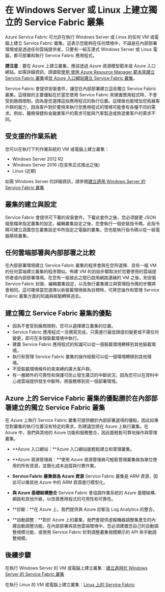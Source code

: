 <properties
   pageTitle="在 Windows Server 和 Linux 上建立 Azure Service Fabric 叢集 | Microsoft Azure"
   description="Service Fabric 叢集會在 Windows Server 或 Linux 上執行，這表示您能夠在任何您可以執行 Windows Server 和 Linux 的環境中部署和裝載 Service Fabric 應用程式。"
   services="service-fabric"
   documentationCenter=".net"
   authors="Chackdan"
   manager="timlt"
   editor=""/>

<tags
   ms.service="service-fabric"
   ms.devlang="dotNet"
   ms.topic="article"
   ms.tgt_pltfrm="NA"
   ms.workload="NA"
   ms.date="09/09/2016"
   ms.author="chackdan"/>

# 在 Windows Server 或 Linux 上建立獨立的 Service Fabric 叢集
Azure Service Fabric 可允許在執行 Windows Server 或 Linux 的任何 VM 或電腦上建立 Service Fabric 叢集。這表示您能夠在任何環境中，不論是在內部部署環境或是透過任何雲端提供者，只要有一組互連式 Windows Server 或 Linux 電腦，都可部署和執行 Service Fabric 應用程式。

**請注意**︰要在 Azure 上建立叢集，應該透過 Azure 資源模型範本或 Azure 入口網站。如需詳細資訊，請讀取[使用 使用 Azure Resource Manager 範本來建立 Service Fabric 叢集](service-fabric-cluster-creation-via-arm.md)或[從 Azure 入口網站建立 Service Fabric 叢集](service-fabric-cluster-creation-via-portal.md)。

Service Fabric 會提供安裝套件，讓您在內部部署建立這些獨立 Service Fabric 叢集。這樣做的主要優點在於當您使用 Service Fabric 來建置應用程式時，不會受到廠商限制，因為是您選擇這些應用程式的執行位置。這樣做也能增加您拓展客戶群的能力，因為客戶對於要用來執行您應用程式的環境可能會有各種不同的需求。例如，醫療保健和金融業客戶的需求可能與汽車製造或旅遊業客戶的需求不同。

## 受支援的作業系統
您可以在執行下列作業系統的 VM 或電腦上建立叢集：

* Windows Server 2012 R2
* Windows Server 2016 (在宣佈正式推出之後)
* Linux (近期)

如需 Windows Server 的詳細資訊，請參閱[建立適用 Windows Server 的 Service Fabric 叢集](service-fabric-cluster-creation-for-windows-server.md)

## 叢集的建立與設定
Service Fabric 會提供可下載的安裝套件。下載此套件之後，您必須變更 JSON 組態檔來指定叢集的設定。編輯叢集設定之後，您會執行一個安裝指令碼，此指令碼可建立涵蓋您在叢集設定中所指定之電腦的叢集。您也能執行指令碼以從一組電腦移除叢集。

## 任何雲端部署與內部部署之比較
在內部部署環境建立 Service Fabric 叢集的程序會與在您所選擇、具有一組 VM 的任何雲端建立叢集的程序類似。佈建 VM 的初始步驟取決於您要使用的雲端提供者或內部部署環境。在您有一組彼此之間已啟用網路連線的 VM 之後，則安裝 Service Fabric 封裝、編輯叢集設定，以及執行叢集建立與管理指令碼的步驟將會相同。這可確保當您選擇以新裝載環境做為目標時，可將您操作和管理 Service Fabric 叢集方面的知識與經驗轉移過去。

## 建立獨立 Service Fabric 叢集的優點
* 因為不會受到廠商限制，您可以選擇建立叢集的位置。
* Service Fabric 應用程式一旦撰寫完成，只需進行最低限度的變更或不需任何變更，即可在多個裝載環境中執行。
* 建置 Service Fabric 應用程式的知識可以從一個裝載環境轉移到其他裝載環境。
* 執行和管理 Service Fabric 叢集的操作經驗可以從一個環境轉移到其他環境。
* 不受裝載環境條件約束束縛的廣大客戶群。
* 有一層額外的可靠性和保護可防止發生廣泛的中斷狀況，因為您可以在資料中心或雲端提供發生中斷時，將服務移到另一個部署環境。

## Azure 上的 Service Fabric 叢集的優點勝於在內部部署建立的獨立 Service Fabric 叢集
在 Azure 上執行 Service Fabric 叢集可提供勝於內部部署選項的優點，因此如果您對叢集的執行位置沒有特定的需求，則建議您將在 Azure 上執行叢集。在 Azure 中，我們與其他的 Azure 功能和服務整合，因此能輕鬆可靠地操作與管理叢集。

* **Azure 入口網站：**Azure 入口網站能輕鬆建立和管理叢集。

* **Azure 資源管理員：**使用 Azure 資源管理員可輕鬆管理叢集做為單位使用的所有資源，並簡化成本追蹤與付費作業。
* **Service Fabric 叢集做為 Azure 資源** Service Fabric 叢集是 ARM 資源，因此可以像其他 Azure 中的 ARM 資源進行模型化。
* **與 Azure 基礎結構整合** Service Fabric 會協調作業系統的 Azure 基礎結構、網路和其他升級，以改善應用程式的可用性和可靠性。
* **診斷：**在 Azure 上，我們提供與 Azure 診斷及 Log Analytics 的整合。
* **自動調整：**對於 Azure 上的叢集，我們會提供虛擬機器調整集產生的內建自動調整功能。在內部部署與其他雲端環境中，您必須建置您自己的自動調整規模功能，或使用 Service Fabric 針對調整叢集規模顯示的 API 來手動調整規模。

## 後續步驟
在執行 Windows Server 的 VM 或電腦上建立叢集：[建立適用於 Windows Server 的 Service Fabric 叢集](service-fabric-cluster-creation-for-windows-server.md)

在執行 Linux 的 VM 或電腦上建立叢集︰[Linux 上的 Service Fabric](service-fabric-linux-overview.md)

<!---HONumber=AcomDC_0921_2016-->